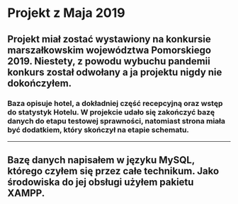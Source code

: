 # Projekt z Maja 2019
## Projekt miał zostać wystawiony na konkursie marszałkowskim województwa Pomorskiego 2019. Niestety, z powodu wybuchu pandemii konkurs został odwołany a ja projektu nigdy nie dokończyłem.
### Baza opisuje hotel, a dokładniej część recepcyjną oraz wstęp do statystyk Hotelu. W projekcie udało się zakończyć bazę danych do etapu testowej sprawności, natomiast strona miała być dodatkiem, który skończył na etapie schematu.
___
## Bazę danych napisałem w języku MySQL, którego czyłem się przez całe technikum. Jako środowiska do jej obsługi użyłem pakietu XAMPP.